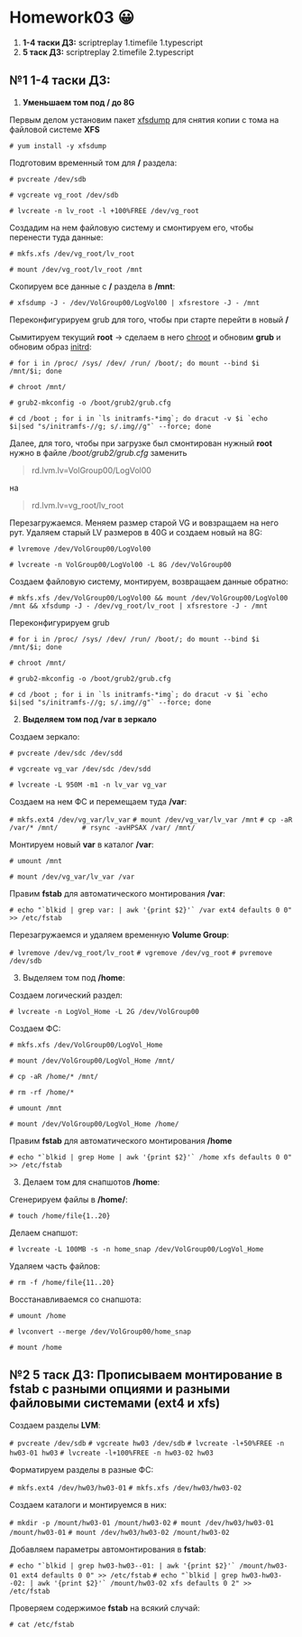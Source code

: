 # Homework03 :grinning:

1. **1-4 таски ДЗ:**
scriptreplay 1.timefile 1.typescript
1. **5 таск ДЗ:**
scriptreplay 2.timefile 2.typescript

## №1 1-4 таски ДЗ:

1. **Уменьшаем том под / до 8G**

Первым делом установим пакет [xfsdump](https://linux.die.net/man/8/xfsdump) для снятия копии с тома на файловой системе **XFS**

`# yum install -y xfsdump`
    
Подготовим временный том для **/** раздела:
   
`# pvcreate /dev/sdb`

`# vgcreate vg_root /dev/sdb`

`# lvcreate -n lv_root -l +100%FREE /dev/vg_root`

Создадим на нем файловую систему и смонтируем его, чтобы перенести туда данные:

`# mkfs.xfs /dev/vg_root/lv_root`

`# mount /dev/vg_root/lv_root /mnt`

Cкопируем все данные с **/** раздела в **/mnt**:

`# xfsdump -J - /dev/VolGroup00/LogVol00 | xfsrestore -J - /mnt`

Переконфигурируем grub для того, чтобы при старте перейти в новый **/**

Сымитируем текущий **root** -> сделаем в него [chroot](https://wiki.archlinux.org/index.php/Chroot_(%D0%A0%D1%83%D1%81%D1%81%D0%BA%D0%B8%D0%B9)) и обновим **grub** и обновим образ [initrd](https://ru.wikipedia.org/wiki/Initrd):

`# for i in /proc/ /sys/ /dev/ /run/ /boot/; do mount --bind $i /mnt/$i; done`

`# chroot /mnt/`

`# grub2-mkconfig -o /boot/grub2/grub.cfg`

```# cd /boot ; for i in `ls initramfs-*img`; do dracut -v $i `echo $i|sed "s/initramfs-//g; s/.img//g"` --force; done```

Далее, для того, чтобы при загрузке был смонтирован нужный **root** нужно в файле */boot/grub2/grub.cfg* заменить

> rd.lvm.lv=VolGroup00/LogVol00

на

> rd.lvm.lv=vg_root/lv_root

Перезагружаемся. Меняем размер старой VG и вовзращаем на него рут. Удаляем старый LV размеров в 40G и создаем новый на 8G:

`# lvremove /dev/VolGroup00/LogVol00`

`# lvcreate -n VolGroup00/LogVol00 -L 8G /dev/VolGroup00`

Создаем файловую систему, монтируем, возвращаем данные обратно:

```# mkfs.xfs /dev/VolGroup00/LogVol00 && mount /dev/VolGroup00/LogVol00 /mnt && xfsdump -J - /dev/vg_root/lv_root | xfsrestore -J - /mnt```

Переконфигурируем grub

`# for i in /proc/ /sys/ /dev/ /run/ /boot/; do mount --bind $i /mnt/$i; done`

`# chroot /mnt/`

`# grub2-mkconfig -o /boot/grub2/grub.cfg`

```# cd /boot ; for i in `ls initramfs-*img`; do dracut -v $i `echo $i|sed "s/initramfs-//g; s/.img//g"` --force; done```

2. **Выделяем том под __/var__ в зеркало**

Создаем зеркало:

`# pvcreate /dev/sdc /dev/sdd`

`# vgcreate vg_var /dev/sdc /dev/sdd`

`# lvcreate -L 950M -m1 -n lv_var vg_var`

Создаем на нем ФС и перемещаем туда **/var**:

`# mkfs.ext4 /dev/vg_var/lv_var`
`# mount /dev/vg_var/lv_var /mnt`
`# cp -aR /var/* /mnt/      # rsync -avHPSAX /var/ /mnt/`

Монтируем новый **var** в каталог **/var**:

`# umount /mnt`

`# mount /dev/vg_var/lv_var /var`

Правим **fstab** для автоматического монтирования **/var**:

```# echo "`blkid | grep var: | awk '{print $2}'` /var ext4 defaults 0 0" >> /etc/fstab```

Перезагружаемся и удаляем временную **Volume Group**:

`# lvremove /dev/vg_root/lv_root`
`# vgremove /dev/vg_root`
`# pvremove /dev/sdb`

3. Выделяем том под **/home**:

Создаем логический раздел:

`# lvcreate -n LogVol_Home -L 2G /dev/VolGroup00`

Создаем ФС:

`# mkfs.xfs /dev/VolGroup00/LogVol_Home`

`# mount /dev/VolGroup00/LogVol_Home /mnt/`

`# cp -aR /home/* /mnt/`

`# rm -rf /home/*`

`# umount /mnt`

`# mount /dev/VolGroup00/LogVol_Home /home/`

Правим **fstab** для автоматического монтирования **/home**

```# echo "`blkid | grep Home | awk '{print $2}'` /home xfs defaults 0 0" >> /etc/fstab```

3. Делаем том для снапшотов **/home**:

Сгенерируем файлы в **/home/**:

`# touch /home/file{1..20}`

Делаем снапшот:

`# lvcreate -L 100MB -s -n home_snap /dev/VolGroup00/LogVol_Home`

Удаляем часть файлов:

`# rm -f /home/file{11..20}`

Восстанавливаемся со снапшота:

`# umount /home`

`# lvconvert --merge /dev/VolGroup00/home_snap`

`# mount /home`

## №2 5 таск ДЗ: Прописываем монтирование в **fstab** с разными опциями и разными файловыми системами (**ext4** и **xfs**)
Создаем разделы **LVM**:

`# pvcreate /dev/sdb`
`# vgcreate hw03 /dev/sdb`
`# lvcreate -l+50%FREE -n hw03-01 hw03`
`# lvcreate -l+100%FREE -n hw03-02 hw03`

Форматируем разделы в разные ФС:

`# mkfs.ext4 /dev/hw03/hw03-01`
`# mkfs.xfs /dev/hw03/hw03-02`

Создаем каталоги и монтируемся в них:

`# mkdir -p /mount/hw03-01 /mount/hw03-02`
`# mount /dev/hw03/hw03-01 /mount/hw03-01`
`# mount /dev/hw03/hw03-02 /mount/hw03-02`

Добавляем параметры автомонтирования в **fstab**:

```# echo "`blkid | grep hw03-hw03--01: | awk '{print $2}'` /mount/hw03-01 ext4 defaults 0 0" >> /etc/fstab```
```# echo "`blkid | grep hw03-hw03--02: | awk '{print $2}'` /mount/hw03-02 xfs defaults 0 2" >> /etc/fstab```

Проверяем содержимое **fstab** на всякий случай:

`# cat /etc/fstab`
